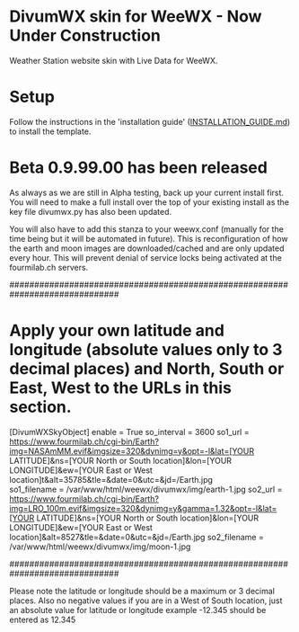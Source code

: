 # DivumWX skin for WeeWX - Now Under Construction
Weather Station website skin with Live Data for WeeWX. 


# Setup

Follow the instructions in the 'installation guide' ([INSTALLATION_GUIDE.md](https://github.com/Millardiang/weewx-divumwx/blob/alpha/INSTALLATION_GUIDE.md)) to install the template.

# Beta 0.9.99.00 has been released

As always as we are still in Alpha testing, back up your current install first. You will need to make a full install over the top of your existing install as the key file divumwx.py has also been updated.

You will also have to add this stanza to your weewx.conf (manually for the time being but it will be automated in future). This is reconfiguration of how the earth and moon images are downloaded/cached and are only updated every hour. This will prevent denial of service locks being activated at the fourmilab.ch servers.

##############################################################################

# Apply your own latitude and longitude (absolute values only to 3 decimal places) and North, South or East, West to the URLs in this section.

[DivumWXSkyObject]
    enable = True
    so_interval = 3600
    so1_url = https://www.fourmilab.ch/cgi-bin/Earth?img=NASAmMM.evif&imgsize=320&dynimg=y&opt=-l&lat=[YOUR LATITUDE]&ns=[YOUR North or South location]&lon=[YOUR LONGITUDE]&ew=[YOUR East or West location]t&alt=35785&tle=&date=0&utc=&jd=/Earth.jpg			 
    so1_filename = /var/www/html/weewx/divumwx/img/earth-1.jpg
    so2_url = https://www.fourmilab.ch/cgi-bin/Earth?img=LRO_100m.evif&imgsize=320&dynimg=y&gamma=1.32&opt=-l&lat=[YOUR LATITUDE]&ns=[YOUR North or South location]&lon=[YOUR LONGITUDE]&ew=[YOUR East or West location]&alt=8527&tle=&date=0&utc=&jd=/Earth.jpg
    so2_filename = /var/www/html/weewx/divumwx/img/moon-1.jpg
 

############################################################################## 

Please note the latitude or longitude should be a maximum or 3 decimal places. Also no negative values if you are in a West of South location, just an absolute value for latitude or longitude example -12.345 should be entered as 12.345
